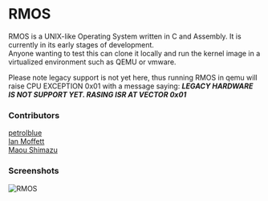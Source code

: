 # RMOS

RMOS is a UNIX-like Operating System written in C and Assembly. It is currently in its early stages of development.  
Anyone wanting to test this can clone it locally and run the kernel image in a virtualized environment such as QEMU or vmware.

Please note legacy support is not yet here, thus running RMOS in qemu will raise 
CPU EXCEPTION 0x01 with a message saying: ***LEGACY HARDWARE IS NOT SUPPORT YET. RASING ISR AT VECTOR 0x01***

### Contributors

[petrolblue](https://github.com/petrolblue)  
[Ian Moffett](https://github.com/Ian-Moffett)   
[Maou Shimazu](https://github.com/Maou-Shimazu)


### Screenshots 

![RMOS](https://cdn.discordapp.com/attachments/952776358176632902/953137477877649468/IMG_1891.png)
